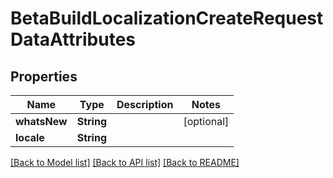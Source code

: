 # BetaBuildLocalizationCreateRequestDataAttributes

## Properties
Name | Type | Description | Notes
------------ | ------------- | ------------- | -------------
**whatsNew** | **String** |  | [optional] 
**locale** | **String** |  | 

[[Back to Model list]](../README.md#documentation-for-models) [[Back to API list]](../README.md#documentation-for-api-endpoints) [[Back to README]](../README.md)


